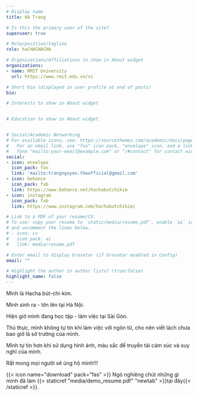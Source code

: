```yaml
---
# Display name
title: Hà Trang

# Is this the primary user of the site?
superuser: true

# Role/position/tagline
role: haCHACHACHA

# Organizations/Affiliations to show in About widget
organizations:
- name: RMIT University
  url: https://www.rmit.edu.vn/vi

# Short bio (displayed in user profile at end of posts)
bio:

# Interests to show in About widget


# Education to show in About widget 


# Social/Academic Networking
# For available icons, see: https://sourcethemes.com/academic/docs/page-builder/#icons
#   For an email link, use "fas" icon pack, "envelope" icon, and a link in the
#   form "mailto:your-email@example.com" or "/#contact" for contact widget.
social:
- icon: envelope
  icon_pack: fas
  link: 'mailto:trangnguyen.theofficial@gmail.com'
- icon: behance
  icon_pack: fab
  link: https://www.behance.net/hachabutchikim
- icon: instagram
  icon_pack: fab
  link: https://www.instagram.com/hachabutchikim/

# Link to a PDF of your resume/CV.
# To use: copy your resume to `static/media/resume.pdf`, enable `ai` icons in `params.toml`, 
# and uncomment the lines below.
# - icon: cv
#   icon_pack: ai
#   link: media/resume.pdf

# Enter email to display Gravatar (if Gravatar enabled in Config)
email: ""

# Highlight the author in author lists? (true/false)
highlight_name: false
---
```


Mình là Hacha bút-chì-kim. 

Mình sinh ra - lớn lên tại Hà Nội. 

Hiện giờ mình đang học tập - làm việc tại Sài Gòn.

Thú thực, mình không tự tin khi làm việc với ngôn từ, cho nên viết lách chưa bao giờ là sở trường của mình. 

Mình tự tin hơn khi sử dụng hình ảnh, màu sắc để truyền tải cảm xúc và suy nghĩ của mình. 

Rất mong mọi người sẽ ủng hộ mình!!! 

{{< icon name="download" pack="fas" >}} Ngó nghiêng chút những gì mình đã làm {{< staticref "media/demo_resume.pdf" "newtab" >}}tại đây{{< /staticref >}}.
